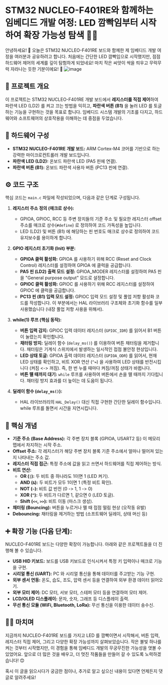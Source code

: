 # STM32 NUCLEO-F401RE와 함께하는 임베디드 개발 여정: LED 깜빡임부터 시작하여 확장 가능성 탐색 🚀✨

안녕하세요! 👋 오늘은 STM32 NUCLEO-F401RE 보드와 함께한 제 임베디드 개발 여정을 여러분과 공유하려고 합니다. 처음에는 간단한 LED 깜빡임으로 시작했지만, 점점 하드웨어 제어의 세계를 깊이 탐험하게 되었네요! 마치 작은 씨앗이 싹을 틔우고 무럭무럭 자라나는 듯한 기분이에요! 🌱
![image](https://github.com/user-attachments/assets/56cd622c-7365-46ba-9685-fc17680c0ab3)

## 🌟 프로젝트 개요

이 프로젝트는 STM32 NUCLEO-F401RE 개발 보드에서 **레지스터를 직접 제어**하여 파란색 LED (LD2) 를 켜고 끄는 방법을 익히고, **파란색 버튼 (B1)** 을 눌러 LED 를 토글하는 기능을 구현하는 것을 목표로 합니다. 임베디드 시스템 개발의 기초를 다지고,  하드웨어와 소프트웨어의 상호작용을 이해하는 데 중점을 두었습니다.

## 🧱 하드웨어 구성

* **STM32 NUCLEO-F401RE 개발 보드:**  ARM Cortex-M4 코어를 기반으로 하는 강력한 마이크로컨트롤러 개발 보드입니다.
* **파란색 LED (LD2):**  온보드 파란색 LED (PA5 핀에 연결).
* **파란색 버튼 (B1):**  온보드 파란색 사용자 버튼 (PC13 핀에 연결).

## ⚙️ 코드 구조

핵심 코드는 `main.c` 파일에 작성되었으며,  다음과 같은 단계로 구성됩니다.

1. **레지스터 주소 정의 (매크로 상수):**

   *   GPIOA, GPIOC, RCC 등 주변 장치들의 기준 주소 및 필요한 레지스터 offset 주소를 매크로 상수(`#define`) 로 정의하여 코드 가독성을 높입니다.
   *   LED (LD2) 및 버튼 (B1) 에 해당하는 핀 번호도 매크로 상수로 정의하여 코드 유지보수를 용이하게 합니다.

2.  **GPIO 레지스터 초기화 (Init) 부분:**

    * **GPIOA 클럭 활성화:** GPIOA 를 사용하기 위해 RCC (Reset and Clock Control) 레지스터를 설정하여 GPIOA 에 클럭을 공급합니다.
    * **PA5 핀 (LD2) 출력 모드 설정:**  GPIOA_MODER 레지스터를 설정하여 PA5 핀을 "General purpose output" 모드로 설정합니다.
    * **GPIOC 클럭 활성화:** GPIOC 를 사용하기 위해 RCC 레지스터를 설정하여 GPIOC 에 클럭을 공급합니다.
    * **PC13 핀 (B1) 입력 모드 설정:**  GPIOC 입력 모드 설정 및 풀업 저항 활성화 코드를 작성합니다. 이 부분에서는 HAL 라이브러리 구조체와 초기화 함수를 일부 사용했습니다 (내장 풀업 저항 사용을 위해서).

3.  **while(1) 루프 (핵심 동작):**

    *   **버튼 입력 감지:**  GPIOC 입력 데이터 레지스터 (`GPIOC_IDR`) 를 읽어서 B1 버튼이 눌렸는지 확인합니다.
    *  **채터링 방지:**  딜레이 함수 (`delay_ms()`) 를 이용하여 버튼 채터링을 제거합니다. 채터링은 기계식 스위치에서 발생하는 일시적인 접점 불안정 현상입니다.
    *  **LED 상태 토글:**  GPIOA 출력 데이터 레지스터 (`GPIOA_ODR`) 를 읽어서,  현재 LED 상태를 확인하고,  비트 XOR 연산 (`^=`) 을 사용하여 LED 상태를 반전시킵니다 (켜짐 <-> 꺼짐).  즉, 한 번 누를 때마다 켜짐/꺼짐 상태가 바뀝니다.
    * **버튼 뗄 때까지 대기:**  `while` 루프를 사용하여 버튼에서 손을 뗄 때까지 기다립니다.  채터링 방지 효과를 더 높이는 데 도움이 됩니다.

4.  **딜레이 함수 (`delay_ms()`):**
    * HAL 라이브러리의 `HAL_Delay()` 대신 직접 구현한 간단한 딜레이 함수입니다.  while 루프를 돌면서 시간을 지연시킵니다.

## 🔑 핵심 개념

* **기준 주소 (Base Address):**  각 주변 장치 블록 (GPIOA, USART2 등) 이 메모리 맵에서 차지하는 시작 주소.
* **Offset 주소:**  각 레지스터가 해당 주변 장치 블록 기준 주소에서 얼마나 떨어져 있는지 나타내는 주소 값.
* **레지스터 직접 접근:**  특정 주소에 값을 읽고 쓰면서 하드웨어를 직접 제어하는 방식.
* **비트 연산:**
    * **OR (`|`):**  두 비트 중 하나라도 1이면 1 (LED 켜기).
    * **AND (`&`):**  두 비트가 모두 1이면 1 (특정 비트 확인).
    * **NOT (`~`):**  비트 값 반전 (0 -> 1, 1 -> 0)
    * **XOR (`^`):** 두 비트가 다르면 1, 같으면 0 (LED 토글).
    * **Shift (`<<`, `>>`):** 비트 이동 (마스크 생성).
* **채터링 (Bouncing):**  버튼을 누르거나 뗄 때 접점 떨림 현상 (오작동 유발)
* **Debouncing:** 채터링을 제거하는 방법 (소프트웨어 딜레이, 상태 머신 등)

## ➕ 확장 기능 (다음 단계):

NUCLEO-F401RE 보드는 다양한 확장이 가능합니다. 아래와 같은 프로젝트들을 더 진행해 볼 수 있습니다.

* **USB HID 키보드:**  보드를 USB 키보드로 인식시켜서 특정 키 입력이나 매크로 기능을 구현.
* **시리얼 통신 (UART):** PC 와 시리얼 통신을 통해 데이터를 주고받는 기능 구현.
* **외부 센서 연동:** 온도, 습도, 조도, 압력 센서 등을 연결하여 외부 환경 데이터 읽어오기.
* **외부 모터 제어:**  DC 모터, 서보 모터, 스테퍼 모터 등을 연결하여 모터 제어.
* **LCD/OLED 디스플레이:**  문자, 숫자, 그래프 등 디스플레이 출력.
* **무선 통신 모듈 (WiFi, Bluetooth, LoRa):** 무선 통신을 이용한 데이터 송수신.

## 👨‍💻 마치며

지금까지 NUCLEO-F401RE 보드를 가지고 LED 를 깜빡이면서 시작해서,  버튼 입력, 레지스터 직접 제어, 그리고 다양한 확장 가능성까지 살펴보았습니다. 작은 불빛 하나를 켜는 것부터 시작했지만,  이 경험을 통해 임베디드 개발의 무궁무진한 가능성을 엿볼 수 있었어요.  앞으로 더 많은 것을 배우고,  더 멋진 작품들을 만들어 갈 수 있도록 노력하겠습니다! 😊

혹시 이 글을 읽으시다가 궁금한 점이나,  추가로 알고 싶으신 내용이 있다면 언제든지 댓글로 알려주세요!
